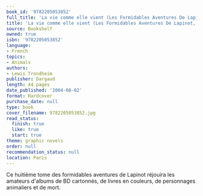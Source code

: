 ```yaml
---
book_id: '9782205053852'
full_title: 'La vie comme elle vient (Les Formidables Aventures De Lapinot, #8)'
title: 'La vie comme elle vient (Les Formidables Aventures De Lapinot, #8)'
source: Bookshelf
owned: true
isbn: '9782205053852'
language:
- French
topics:
- Animals
authors:
- Lewis Trondheim
publisher: Dargaud
length: 44 pages
date_published: '2004-08-02'
format: Hardcover
purchase_date: null
type: book
cover_filename: 9782205053852.jpg
read_status:
  finish: true
  like: true
  start: true
theme: graphic novels
order: null
recommendation_status: null
location: Paris
---
```

Ce huitième tome des formidables aventures de Lapinot réjouira les amateurs d'albums de BD cartonnés, de livres en couleurs, de personnages animaliers et de mort.

